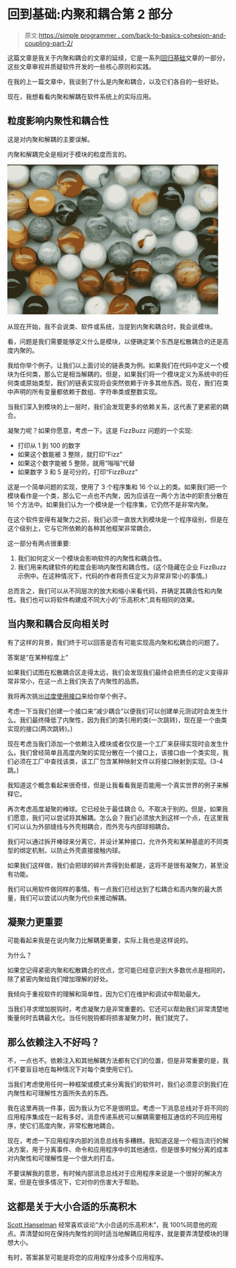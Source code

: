 # 回到基础:内聚和耦合第 2 部分

> 原文:[https://simple programmer . com/back-to-basics-cohesion-and-coupling-part-2/](https://simpleprogrammer.com/back-to-basics-cohesion-and-coupling-part-2/)

这篇文章是我关于内聚和耦合的文章的延续，它是一系列[回归基础](https://simpleprogrammer.com/2010/10/30/getting-back-to-basics-introduction-and-why/)文章的一部分，这些文章审视并质疑软件开发的一些核心原则和实践。

在我的上一篇文章中，我谈到了什么是内聚和耦合，以及它们各自的一些好处。

现在，我想看看内聚和解耦在软件系统上的实际应用。

## 粒度影响内聚性和耦合性

这是对内聚和解耦的主要误解。

内聚和解耦完全是相对于模块的粒度而言的。



![MARBLES](img/6f83a0557a9f09818951738704d55fcd.png "MARBLES")



从现在开始，我不会说类、软件或系统，当提到内聚和耦合时，我会说模块。

看，问题是我们需要能够定义什么是模块，以便确定某个东西是松散耦合的还是高度内聚的。

我给你举个例子。让我们以上面讨论的链表类为例。如果我们在代码中定义一个模块为任何类，那么它是相当解耦的。但是，如果我们将一个模块定义为系统中的任何类或原始类型，我们的链表实现将会突然依赖于许多其他东西。现在，我们在类中声明的所有变量都依赖于数组、字符串类或整数实现。

当我们深入到模块的上一层时，我们会发现更多的依赖关系，这代表了更紧密的耦合。

凝聚力呢？如果你愿意，考虑一下。这是 FizzBuzz 问题的一个实现:

*   打印从 1 到 100 的数字
*   如果这个数能被 3 整除，就打印“Fizz”
*   如果这个数字能被 5 整除，就用“嗡嗡”代替
*   如果数字 3 和 5 是可分的，打印“FizzBuzz”

这是一个简单问题的实现，使用了 3 个程序集和 16 个以上的类。如果我们把一个模块看作是一个类，那么它一点也不内聚，因为应该在一两个方法中的职责分散在 16 个方法中。如果我们认为一个模块是一个程序集，它仍然不是非常内聚。

在这个软件变得有凝聚力之前，我们必须一直放大到模块是一个程序级别，但是在这个级别上，它与它所依赖的各种其他框架非常耦合。

这一部分有两点很重要:

1.  我们如何定义一个模块会影响软件的内聚性和耦合性。
2.  我们用来构建软件的粒度会影响内聚性和耦合性。(这个隐藏在企业 FizzBuzz 示例中。在这种情况下，代码的作者将责任定义为非常非常小的事情。)

总而言之，我们可以从不同层次的放大和缩小来看代码，并确定其耦合性和内聚性。我们也可以将软件构建成不同大小的“乐高积木”,具有相同的效果。

## 当内聚和耦合反向相关时

有了这样的背景，我们终于可以回答是否有可能实现高内聚和松耦合的问题了。

答案是“在某种程度上”

如果我们试图在松散耦合区走得太远，我们会发现我们最终会把责任的定义变得非常非常小，在这一点上我们失去了内聚性的品质。

我将再次挑出[过度使用接口](https://simpleprogrammer.com/2010/11/02/back-to-basics-what-is-an-interface/)来给你举个例子。

考虑一下当我们创建一个接口来“减少耦合”以便我们可以创建单元测试时会发生什么。我们最终降低了内聚性，因为我们的类引用的类(一次跳转)，现在是一个由类实现的接口(两次跳转)。)

现在考虑当我们添加一个依赖注入模块或者仅仅是一个工厂来获得实现时会发生什么。我们曾经简单且高度内聚的实现分散在一个接口上，该接口由一个类实现，我们必须在工厂中查找该类，该工厂包含某种映射文件以将接口映射到实现。(3-4 跳。)

我知道这个概念看起来很奇怪，但是让我看看我是否能用一个真实世界的例子来解释它。

再次考虑高度凝聚的棒球。它已经处于最佳耦合 0。不取决于别的。但是，如果我们愿意，我们可以尝试将其解耦。怎么会？我们必须放大到这样一个点，在这里我们可以认为外部缝线与外壳相耦合，而外壳与内部球相耦合。

我们可以通过拆开棒球来分离它，并设计某种接口，允许外壳和某种基底的不同类型的绑定机制，以防止外壳直接接触内球。

如果我们这样做，我们会把球的碎片弄得到处都是，这将不是很有凝聚力，甚至没有功能。

我们可以用软件做同样的事情。有一点我们已经达到了松耦合和高内聚的最大质量，我们可以尝试以内聚为代价来推动解耦。

## 凝聚力更重要

可能看起来我是在说内聚力比解耦更重要，实际上我也是这样说的。

为什么？

如果您记得紧密内聚和松散耦合的优点，您可能已经意识到大多数优点是相同的，除了紧密内聚给我们增加理解的好处。

我倾向于重视软件的理解和简单性，因为它们在维护和调试中帮助最大。

当我们寻求增加脱钩时，考虑凝聚力是非常重要的。它还可以帮助我们非常清楚地衡量何时去耦最大化。当任何脱钩都将损害凝聚力时，我们就完了。

## 那么依赖注入不好吗？

不，一点也不。依赖注入和其他解耦方法都有它们的位置，但是非常重要的是，我们不要盲目地在每种情况下对每个类使用它们。

当我们考虑使用任何一种框架或模式来分离我们的软件时，我们必须意识到我们在内聚性和可理解性方面所失去的东西。

我在这里再挑一件事，因为我认为它不是很明显。考虑一下消息总线对于将不同的应用程序集成在一起有多好。消息传递系统可以解耦需要相互通信的不同应用程序，使它们高度内聚，非常松散地耦合。

现在，考虑一下应用程序内部的消息总线有多糟糕。我知道这是一个相当流行的解决方案，用于分离事件、命令和应用程序中的其他通信，但是很多时候分离的成本对内聚性和可理解性是一个很大的打击。

不要误解我的意思，有时候内部消息总线对于应用程序来说是一个很好的解决方案，但是在很多情况下，它对你的伤害大于帮助。

## 这都是关于大小合适的乐高积木

[Scott Hanselman](http://www.hanselman.com/blog/) 经常喜欢谈论“大小合适的乐高积木”，我 100%同意他的观点。弄清楚如何在保持内聚性的同时适当地解耦应用程序，就是要弄清楚模块的理想大小。

有时，答案甚至可能是将您的应用程序分成多个应用程序。